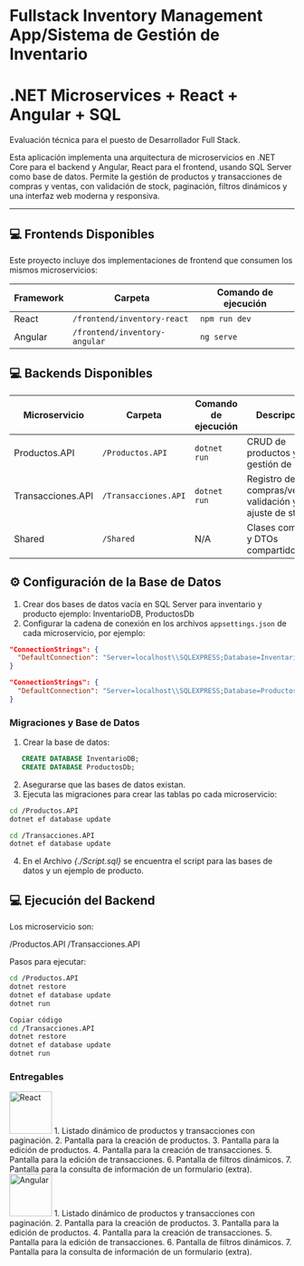 # Fullstack Inventory Management App/Sistema de Gestión de Inventario
# .NET Microservices + React + Angular + SQL

Evaluación técnica para el puesto de Desarrollador Full Stack.

Esta aplicación implementa una arquitectura de microservicios en .NET Core para el backend y Angular, React para el frontend, usando SQL Server como base de datos.
Permite la gestión de productos y transacciones de compras y ventas, con validación de stock, paginación, filtros dinámicos y una interfaz web moderna y responsiva.

---

## 💻 Frontends Disponibles

Este proyecto incluye dos implementaciones de frontend que consumen los mismos microservicios:

| Framework | Carpeta                       | Comando de ejecución |
| --------- | ----------------------------- | -------------------- |
| React     | `/frontend/inventory-react`   | `npm run dev`        |
| Angular   | `/frontend/inventory-angular` | `ng serve`           |

## 💻 Backends Disponibles

| Microservicio     | Carpeta              | Comando de ejecución | Descripción                                              |
| ----------------- | -------------------- | -------------------- | -------------------------------------------------------- |
| Productos.API     | `/Productos.API`     | `dotnet run`         | CRUD de productos y gestión de stock                     |
| Transacciones.API | `/Transacciones.API` | `dotnet run`         | Registro de compras/ventas, validación y ajuste de stock |
| Shared            | `/Shared`            | N/A                  | Clases comunes y DTOs compartidos                        |

## ⚙️ Configuración de la Base de Datos

1. Crear dos bases de datos vacía en SQL Server para inventario y producto ejemplo: InventarioDB, ProductosDb
2. Configurar la cadena de conexión en los archivos `appsettings.json` de cada microservicio, por ejemplo:

```json
"ConnectionStrings": {
  "DefaultConnection": "Server=localhost\\SQLEXPRESS;Database=InventarioDB;Trusted_Connection=True;TrustServerCertificate=True;"
}
```

```json
"ConnectionStrings": {
  "DefaultConnection": "Server=localhost\\SQLEXPRESS;Database=ProductosDb;Trusted_Connection=True;TrustServerCertificate=True;"
}
```

### Migraciones y Base de Datos

1. Crear la base de datos:

```sql
   CREATE DATABASE InventarioDB;
   CREATE DATABASE ProductosDb;
```

2. Asegurarse que las bases de datos existan.
3. Ejecuta las migraciones para crear las tablas po cada microservicio:

```bash
cd /Productos.API
dotnet ef database update

cd /Transacciones.API
dotnet ef database update

```

4. En el Archivo *{./Script.sql}* se encuentra el script para las bases de datos y un ejemplo de producto.

## 💻 Ejecución del Backend

Los microservicio son:

/Productos.API
/Transacciones.API

Pasos para ejecutar:

```bash
cd /Productos.API
dotnet restore
dotnet ef database update
dotnet run
```

```bash
Copiar código
cd /Transacciones.API
dotnet restore
dotnet ef database update
dotnet run
```



### Entregables
  <img src="https://upload.wikimedia.org/wikipedia/commons/a/a7/React-icon.svg" alt="React" width="75" height="75">
1. Listado dinámico de productos y transacciones con paginación.
2. Pantalla para la creación de productos.
3. Pantalla para la edición de productos.
4. Pantalla para la creación de transacciones.
5. Pantalla para la edición de transacciones.
6. Pantalla de filtros dinámicos.
7. Pantalla para la consulta de información de un formulario (extra).

   
<img src="https://angular.io/assets/images/logos/angular/angular.svg" alt="Angular" width="75" height="75">
1. Listado dinámico de productos y transacciones con paginación.
2. Pantalla para la creación de productos.
3. Pantalla para la edición de productos.
4. Pantalla para la creación de transacciones.
5. Pantalla para la edición de transacciones.
6. Pantalla de filtros dinámicos.
7. Pantalla para la consulta de información de un formulario (extra).

